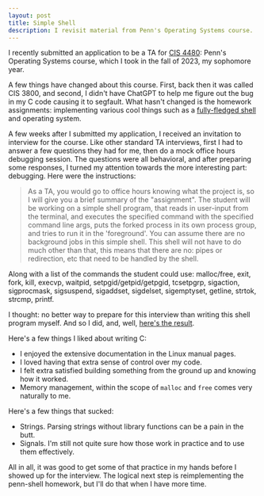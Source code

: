 ```yaml
---
layout: post
title: Simple Shell
description: I revisit material from Penn's Operating Systems course.
---
```


I recently submitted an application to be a TA for [CIS 4480](https://catalog.upenn.edu/courses/cis/#:~:text=CIS%C2%A04480%20Operating%20Systems%20Design%20and%20Implementation): Penn's Operating Systems course, which I took in the fall of 2023, my sophomore year. 

A few things have changed about this course. First, back then it was called CIS 3800, and second, I didn't have ChatGPT to help me figure out the bug in my C code causing it to segfault. What hasn't changed is the homework assignments: implementing various cool things such as a [fully-fledged shell](https://www.seas.upenn.edu/~cis5480/25sp/projects/02/shell) and operating system.

A few weeks after I submitted my application, I received an invitation to interview for the course. Like other standard TA interviews, first I had to answer a few questions they had for me, then do a mock office hours debugging session. The questions were all behavioral, and after preparing some responses, I turned my attention towards the more interesting part: debugging. Here were the instructions:

> As a TA, you would go to office hours knowing what the project is, so I will give you a brief summary of the "assignment". The student will be working on a simple shell program, that reads in user-input from the terminal, and executes the specified command with the specified command line args, puts the forked process in its own process group, and tries to
run it in the 'foreground'. You can assume there are no background jobs in this simple shell. This shell will not have to do much other than that, this means that there are no: pipes or redirection, etc that need to be handled by the shell.

Along with a list of the commands the student could use: malloc/free, exit, fork, kill, execvp, waitpid, setpgid/getpid/getpgid, tcsetpgrp, sigaction, sigprocmask, sigsuspend, sigaddset, sigdelset, sigemptyset, getline, strtok, strcmp, printf.

I thought: no better way to prepare for this interview than writing this shell program myself. And so I did, and, well, [here's the result](https://github.com/zminsc/simple-shell).

Here's a few things I liked about writing C:
- I enjoyed the extensive documentation in the Linux manual pages.
- I loved having that extra sense of control over my code.
- I felt extra satisfied building something from the ground up and knowing how it worked.
- Memory management, within the scope of `malloc` and `free` comes very naturally to me.

Here's a few things that sucked:
- Strings. Parsing strings without library functions can be a pain in the butt.
- Signals. I'm still not quite sure how those work in practice and to use them effectively.

All in all, it was good to get some of that practice in my hands before I showed up for the interview. The logical next step is reimplementing the penn-shell homework, but I'll do that when I have more time.

